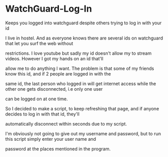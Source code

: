 WatchGuard-Log-In
=================

Keeps you logged into watchguard despite others trying to log in with your id

I live in hostel. And as everyone knows there are several ids on watchguard that let you surf the web without 

restrictions. I love youtube but sadly my id doesn't allow my to stream videos. However I got my hands on an id that'll

allow me to do anything I want. The problem is that some of my friends know this id, and if 2 people are logged in with the

same id, the last person who logged in will get internet access while the other one gets disconnected, i.e only one user

can be logged on at one time.

So I decided to make a script, to keep refreshing that page, and if anyone decides to log in with that id, they'll

automatically disconnect within seconds due to my script.

I'm obviously not going to give out my username and password, but to run this script simply enter your user name and 

password at the places mentioned in the program.


